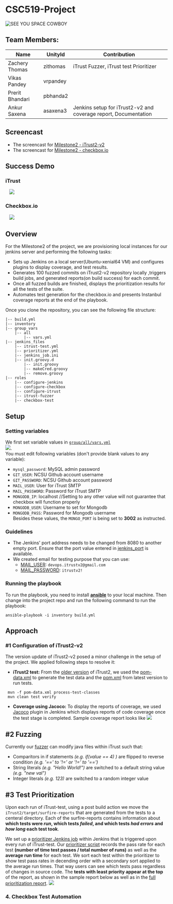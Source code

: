 # CSC519-Project


![SEE YOU SPACE COWBOY](https://img.youtube.com/vi/yg7V67ptg18/0.jpg)

## Team Members:
| Name | UnityId | Contribution |
|---------------------|-------|----------|
| Zachery Thomas | zithomas | iTrust Fuzzer, iTrust test Prioritizer |
| Vikas Pandey | vrpandey |  |
| Prerit Bhandari | pbhanda2 | |
| Ankur Saxena | asaxena3 | Jenkins setup for iTrust2-v2 and coverage report, Documentation  |

## Screencast
+ The screencast for [Milestone2 - iTrust2-v2]()
+ The screencast for [Milestone2 - checkbox.io]()

## Success Demo
### iTrust  
    ![](https://github.ncsu.edu/asaxena3/CSC519-Project/blob/Milestone2/tutorial_material/itrust-demo.gif)   

### Checkbox.io    
    ![](https://github.ncsu.edu/asaxena3/CSC519-Project/blob/Milestone2/tutorial_material/checkbox-demo.gif)

## Overview
For the Milestone2 of the project, we are provisioning local instances for our jenkins server and performing the following tasks:
+ Sets up Jenkins on a local server(Ubuntu-xenial64 VM) and configures plugins to display coverage, and test results.
+ Generates 100 fuzzed commits on iTrust2-v2 repository locally ,triggers build jobs, and generated reports(on build success) for each commit.
+ Once all fuzzed builds are finished, displays the prioritization results for all the tests of the suite.
+ Automates test generation for the checkbox.io and presents Instanbul coverage reports at the end of the playbook.  

Once you clone the repository, you can see the following file structure:
```
|-- build.yml
|-- inventory
|-- group_vars
    |-- all
        |-- vars.yml
|-- jenkins_files
    |-- itrust-test.yml 
    |-- prioritizer.yml
    |-- jenkins_job.ini
    |-- init.groovy.d
        |-- init.groovy
        |-- makeCred.groovy
        |-- remove.groovy
|-- roles
    |-- configure-jenkins
    |-- configure-checkbox
    |-- configure-itrust
    |-- itrust-fuzzer
    |-- checkbox-test    
```

## Setup
### Setting variables
We first set variable values in [`group/all/vars.yml`](https://github.ncsu.edu/asaxena3/CSC519-Project/blob/Milestone2/group_vars/all/vars.yml)  
![](https://github.ncsu.edu/asaxena3/CSC519-Project/blob/Milestone2/tutorial_material/vault.PNG).  
You must edit following variables (don't provide blank values to any variable):

+ `mysql_password`: MySQL admin password
+ `GIT_USER`: NCSU Github account username
+ `GIT_PASSWORD`: NCSU Github account password
+ `MAIL_USER`: User for iTrust SMTP
+ `MAIL_PASSWORD`: Password for iTrust SMTP
+ `MONGODB_IP`: localhost   //Setting to any other value will not guarantee that checkbox will function properly
+ `MONGODB_USER`: Username to set for Mongodb
+ `MONGODB_PASS`: Password for Mongodb username  
Besides these values, the `MONGO_PORT` is being set to **3002** as instructed.
### Guidelines
+ The Jenkins' port address needs to be changed from 8080 to another empty port. Ensure that the port value entered in [jenkins_port](https://github.ncsu.edu/asaxena3/CSC519-Project/blob/8f1c1e285e24aec7b612b1184d45e6be034dbd0b/group_vars/all/vars.yml#L4) is available. 
+ We created email for testing purpose that you can use: 
     + [MAIL_USER](https://github.ncsu.edu/asaxena3/CSC519-Project/blob/8f1c1e285e24aec7b612b1184d45e6be034dbd0b/group_vars/all/vars.yml#L8): `devops.itrustv2@gmail.com`
     + [MAIL_PASSWORD](https://github.ncsu.edu/asaxena3/CSC519-Project/blob/8f1c1e285e24aec7b612b1184d45e6be034dbd0b/group_vars/all/vars.yml#L7): `itrustv2!`
### Running the playbook

To run the playbook, you need to install [**ansible**](https://github.com/CSC-DevOps/CM/blob/master/Ansible.md) to your local machine. Then change into the project repo and run the following command to run the playbook:
```
ansible-playbook -i inventory build.yml
```
## Approach
### #1 Configuration of iTrust2-v2
The version update of iTrust2-v2 posed a minor challenge in the setup of the project. We applied following steps to resolve it:
+ **iTrust2 test:** From the [older version](https://github.ncsu.edu/vrpandey/iTrust2-v2/tree/0965f8cc0d1f7a4fae1e6c07248db1bc882bb643) of iTrust2, we used the [pom-data.xml](https://github.ncsu.edu/asaxena3/CSC519-Project/blob/8f1c1e285e24aec7b612b1184d45e6be034dbd0b/jenkins_files/pom-data.xml#L1) to generate the test data and the [pom.xml](https://github.ncsu.edu/engr-csc326-staff/iTrust2-v2/blob/b1f340b2be4e4b03801b2de46e806ba2aed0250f/iTrust2/pom.xml#L1) from latest version to run tests.
```
 mvn -f pom-data.xml process-test-classes
 mvn clean test verify
```
+ **Coverage using Jacoco:** To display the reports of coverage, we used [Jacoco](https://plugins.jenkins.io/jacoco) plugin in Jenkins which displays reports of code coverage once the test stage is completed. Sample coverage report looks like
![](https://github.ncsu.edu/asaxena3/CSC519-Project/blob/Milestone2/tutorial-material/Jacoco-coverage.jpeg)

## #2 Fuzzing
Currently our [fuzzer](https://github.ncsu.edu/asaxena3/CSC519-Project/blob/19469e684c7545ce2c8fedc370f79ff0007fdf21/iTrust-fuzzer/src/main/java/com/cowboydevop/fuzzer/Fuzzer.java#L29) can modify java files within iTrust such that:
* Comparitors in if statements _(e.g. if(value == 4) )_ are flipped to reverse condition _(e.g. '==' to '!=' or '!=' to '==')_
* String literals _(e.g. "Hello World!")_ are switched to a default string value _(e.g. "new val")_
* Integer literals _(e.g. 123)_ are switched to a random integer value

## #3 Test Prioritization
Upon each run of iTrust-test, using a post build action we move the `iTrust2/target/surfire-reports` that are generated from the tests to a centeral directory. Each of the surfire-reports contains information about **which tests were _run_, which tests _failed_, and which tests _had errors_ and _how long_ each test took**.

We set up a [prioritizer Jenkins job](https://github.ncsu.edu/asaxena3/CSC519-Project/blob/19469e684c7545ce2c8fedc370f79ff0007fdf21/jenkins_files/prioritizer.yml#L1) within Jenkins that is triggered upon every run of iTrust-test.
Our [prioritizer script](https://github.ncsu.edu/asaxena3/CSC519-Project/blob/19469e684c7545ce2c8fedc370f79ff0007fdf21/iTrust-prioritizer/prioritizer.py#L1) records the pass rate for each test **(number of time test passes / total number of runs)** as well as the **average run time** for each test.
We sort each test within the prioritizer to show test pass rates in decending order with a secondary sort applied to the average run times. That way users can see which tests pass regardless of changes in source code. The **tests with least priority appear at the top** of the report, as shown in the sample report below as well as in the [full prioritization report](https://github.ncsu.edu/asaxena3/CSC519-Project/blob/Milestone2/tutorial-material/prioritizer-final.txt).
![](https://github.ncsu.edu/asaxena3/CSC519-Project/blob/Milestone2/tutorial-material/priority-report.gif)

### 4. Checkbox Test Automation



